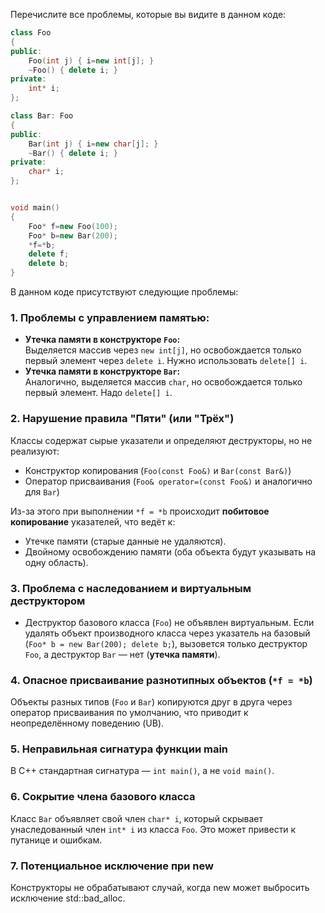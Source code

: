 Перечислите все проблемы, которые вы видите в данном коде:

```cpp
class Foo
{
public:
    Foo(int j) { i=new int[j]; }
    ~Foo() { delete i; }
private:
    int* i;
};

class Bar: Foo
{
public:
    Bar(int j) { i=new char[j]; }
    ~Bar() { delete i; }
private:
    char* i;
};


void main()
{
    Foo* f=new Foo(100);
    Foo* b=new Bar(200);
    *f=*b;
    delete f;
    delete b;
}

```

В данном коде присутствуют следующие проблемы:  

### **1. Проблемы с управлением памятью:**  
- **Утечка памяти в конструкторе `Foo`:**  
  Выделяется массив через `new int[j]`, но освобождается только первый элемент через `delete i`. Нужно использовать `delete[] i`.  
- **Утечка памяти в конструкторе `Bar`:**  
  Аналогично, выделяется массив `char`, но освобождается только первый элемент. Надо `delete[] i`.  

### **2. Нарушение правила "Пяти" (или "Трёх")**  
Классы содержат сырые указатели и определяют деструкторы, но не реализуют:  
- Конструктор копирования (`Foo(const Foo&)` и `Bar(const Bar&)`)  
- Оператор присваивания (`Foo& operator=(const Foo&)` и аналогично для `Bar`)  

Из-за этого при выполнении `*f = *b` происходит **побитовое копирование** указателей, что ведёт к:  
- Утечке памяти (старые данные не удаляются).  
- Двойному освобождению памяти (оба объекта будут указывать на одну область).  

### **3. Проблема с наследованием и виртуальным деструктором**  
- Деструктор базового класса (`Foo`) не объявлен виртуальным. Если удалять объект производного класса через указатель на базовый (`Foo* b = new Bar(200); delete b;`), вызовется только деструктор `Foo`, а деструктор `Bar` — нет (**утечка памяти**).  

### **4. Опасное присваивание разнотипных объектов (`*f = *b`)**  
Объекты разных типов (`Foo` и `Bar`) копируются друг в друга через оператор присваивания по умолчанию, что приводит к неопределённому поведению (UB).  

### **5. Неправильная сигнатура функции main**  
В C++ стандартная сигнатура — `int main()`, а не `void main()`.  

### **6. Сокрытие члена базового класса**  
Класс `Bar` объявляет свой член `char* i`, который скрывает унаследованный член `int* i` из класса `Foo`. Это может привести к путанице и ошибкам.  

### **7. Потенциальное исключение при new**
Конструкторы не обрабатывают случай, когда new может выбросить исключение std::bad_alloc.